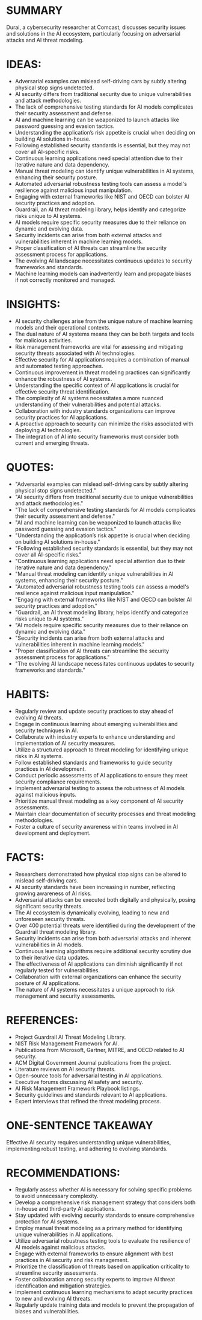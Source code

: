 # SUMMARY
Durai, a cybersecurity researcher at Comcast, discusses security issues and solutions in the AI ecosystem, particularly focusing on adversarial attacks and AI threat modeling.

# IDEAS:
- Adversarial examples can mislead self-driving cars by subtly altering physical stop signs undetected.
- AI security differs from traditional security due to unique vulnerabilities and attack methodologies.
- The lack of comprehensive testing standards for AI models complicates their security assessment and defense.
- AI and machine learning can be weaponized to launch attacks like password guessing and evasion tactics.
- Understanding the application’s risk appetite is crucial when deciding on building AI solutions in-house.
- Following established security standards is essential, but they may not cover all AI-specific risks.
- Continuous learning applications need special attention due to their iterative nature and data dependency.
- Manual threat modeling can identify unique vulnerabilities in AI systems, enhancing their security posture.
- Automated adversarial robustness testing tools can assess a model's resilience against malicious input manipulation.
- Engaging with external frameworks like NIST and OECD can bolster AI security practices and adoption.
- Guardrail, an AI threat modeling library, helps identify and categorize risks unique to AI systems.
- AI models require specific security measures due to their reliance on dynamic and evolving data.
- Security incidents can arise from both external attacks and vulnerabilities inherent in machine learning models.
- Proper classification of AI threats can streamline the security assessment process for applications.
- The evolving AI landscape necessitates continuous updates to security frameworks and standards.
- Machine learning models can inadvertently learn and propagate biases if not correctly monitored and managed.

# INSIGHTS:
- AI security challenges arise from the unique nature of machine learning models and their operational contexts.
- The dual nature of AI systems means they can be both targets and tools for malicious activities.
- Risk management frameworks are vital for assessing and mitigating security threats associated with AI technologies.
- Effective security for AI applications requires a combination of manual and automated testing approaches.
- Continuous improvement in threat modeling practices can significantly enhance the robustness of AI systems.
- Understanding the specific context of AI applications is crucial for effective security threat identification.
- The complexity of AI systems necessitates a more nuanced understanding of their vulnerabilities and potential attacks.
- Collaboration with industry standards organizations can improve security practices for AI applications.
- A proactive approach to security can minimize the risks associated with deploying AI technologies.
- The integration of AI into security frameworks must consider both current and emerging threats.

# QUOTES:
- "Adversarial examples can mislead self-driving cars by subtly altering physical stop signs undetected."
- "AI security differs from traditional security due to unique vulnerabilities and attack methodologies."
- "The lack of comprehensive testing standards for AI models complicates their security assessment and defense."
- "AI and machine learning can be weaponized to launch attacks like password guessing and evasion tactics."
- "Understanding the application’s risk appetite is crucial when deciding on building AI solutions in-house."
- "Following established security standards is essential, but they may not cover all AI-specific risks."
- "Continuous learning applications need special attention due to their iterative nature and data dependency."
- "Manual threat modeling can identify unique vulnerabilities in AI systems, enhancing their security posture."
- "Automated adversarial robustness testing tools can assess a model's resilience against malicious input manipulation."
- "Engaging with external frameworks like NIST and OECD can bolster AI security practices and adoption."
- "Guardrail, an AI threat modeling library, helps identify and categorize risks unique to AI systems."
- "AI models require specific security measures due to their reliance on dynamic and evolving data."
- "Security incidents can arise from both external attacks and vulnerabilities inherent in machine learning models."
- "Proper classification of AI threats can streamline the security assessment process for applications."
- "The evolving AI landscape necessitates continuous updates to security frameworks and standards."

# HABITS:
- Regularly review and update security practices to stay ahead of evolving AI threats.
- Engage in continuous learning about emerging vulnerabilities and security techniques in AI.
- Collaborate with industry experts to enhance understanding and implementation of AI security measures.
- Utilize a structured approach to threat modeling for identifying unique risks in AI systems.
- Follow established standards and frameworks to guide security practices in AI development.
- Conduct periodic assessments of AI applications to ensure they meet security compliance requirements.
- Implement adversarial testing to assess the robustness of AI models against malicious inputs.
- Prioritize manual threat modeling as a key component of AI security assessments.
- Maintain clear documentation of security processes and threat modeling methodologies.
- Foster a culture of security awareness within teams involved in AI development and deployment.

# FACTS:
- Researchers demonstrated how physical stop signs can be altered to mislead self-driving cars.
- AI security standards have been increasing in number, reflecting growing awareness of AI risks.
- Adversarial attacks can be executed both digitally and physically, posing significant security threats.
- The AI ecosystem is dynamically evolving, leading to new and unforeseen security threats.
- Over 400 potential threats were identified during the development of the Guardrail threat modeling library.
- Security incidents can arise from both adversarial attacks and inherent vulnerabilities in AI models.
- Continuous learning algorithms require additional security scrutiny due to their iterative data updates.
- The effectiveness of AI applications can diminish significantly if not regularly tested for vulnerabilities.
- Collaboration with external organizations can enhance the security posture of AI applications.
- The nature of AI systems necessitates a unique approach to risk management and security assessments.

# REFERENCES:
- Project Guardrail AI Threat Modeling Library.
- NIST Risk Management Framework for AI.
- Publications from Microsoft, Gartner, MITRE, and OECD related to AI security.
- ACM Digital Government Journal publications from the project.
- Literature reviews on AI security threats.
- Open-source tools for adversarial testing in AI applications.
- Executive forums discussing AI safety and security.
- AI Risk Management Framework Playbook listings.
- Security guidelines and standards relevant to AI applications.
- Expert interviews that refined the threat modeling process.

# ONE-SENTENCE TAKEAWAY
Effective AI security requires understanding unique vulnerabilities, implementing robust testing, and adhering to evolving standards.

# RECOMMENDATIONS:
- Regularly assess whether AI is necessary for solving specific problems to avoid unnecessary complexity.
- Develop a comprehensive risk management strategy that considers both in-house and third-party AI applications.
- Stay updated with evolving security standards to ensure comprehensive protection for AI systems.
- Employ manual threat modeling as a primary method for identifying unique vulnerabilities in AI applications.
- Utilize adversarial robustness testing tools to evaluate the resilience of AI models against malicious attacks.
- Engage with external frameworks to ensure alignment with best practices in AI security and risk management.
- Prioritize the classification of threats based on application criticality to streamline security assessments.
- Foster collaboration among security experts to improve AI threat identification and mitigation strategies.
- Implement continuous learning mechanisms to adapt security practices to new and evolving AI threats.
- Regularly update training data and models to prevent the propagation of biases and vulnerabilities.